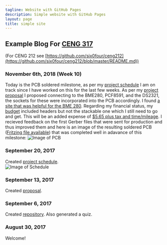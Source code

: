 ```yaml
---
tagline: Website with GitHub Pages
description: Simple website with GitHub Pages
layout: page
title: simple site
---
```


Example Blog For [CENG 317](https://six0four.github.io/ceng317/)
----------------------------------------------------------------

(For CENG 212 see [https://github.com/six0four/ceng212](https://github.com/six0four/ceng212/blob/master/README.md))

### November 6th, 2018 (Week 10)

Today is the PCB soldered milestone, as per my [project schedule](https://github.com/six0four/StudentSenseHat/blob/master/documentation/Week3RubricforProjectSchedule.xml) I am on track since I have worked on this for the last few weeks. As per my [project proposal](https://github.com/six0four/StudentSenseHat/blob/master/documentation/ProposalContentStudentNameRev02.pdf) I proposed connecting to the BME280, PCF8591, and the DS2321, the sockets for these were incorporated into the PCB accordingly. I found [a site that was helpful for the BME 280](https://www.raspberrypi-spy.co.uk/2016/07/using-bme280-i2c-temperature-pressure-sensor-in-python/). Regarding my financial status, my [budget](https://github.com/six0four/MicroRover/raw/master/PartsFor20MicroRoversRev02.xlsx) included headers but not the stackable one which I still need to go and get. This will be an added expense of [$5.65 plus tax and time/mileage](https://www.creatroninc.com/product/stackable-header-for-raspberry-pi/). I recieved feedback on the first Gerber files that were sent for production and thus improved them and here is an image of the resulting soldered PCB ([Fritzing file available](https://github.com/six0four/StudentSenseHat/blob/master/electronics/StudentSenseHatV06.fzz)) that was completed well in adavance of this milestone:
![Image of PCB](https://raw.githubusercontent.com/six0four/StudentSenseHat/master/images/SSHrev05.jpg)

### September 20, 2017

Created [project schedule](https://github.com/six0four/StudentSenseHat/blob/master/documentation/Week3RubricforProjectSchedule.xml).  
![Image of Schedule](https://raw.githubusercontent.com/six0four/StudentSenseHat/master/documentation/Week3RubricforProjectSchedule.jpg)

### September 13, 2017

Created [proposal](https://github.com/six0four/StudentSenseHat/blob/master/documentation/ProposalContentStudentNameRev02.pdf).

### September 6, 2017

Created [repository](https://github.com/six0four/StudentSenseHat). Also generated a quiz.

### August 30, 2017

Welcome!
